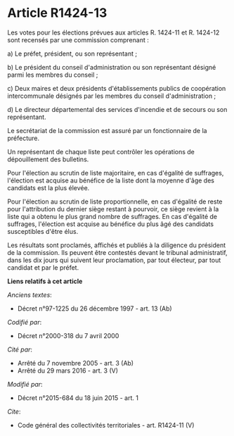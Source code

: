 # Article R1424-13

Les votes pour les élections prévues aux articles R. 1424-11 et R. 1424-12 sont recensés par une commission comprenant : 

a) Le préfet, président, ou son représentant ; 

b) Le président du conseil d'administration ou son représentant désigné parmi les membres du conseil ; 

c) Deux maires et deux présidents d'établissements publics de coopération intercommunale désignés par les membres du conseil
d'administration ; 

d) Le directeur départemental des services d'incendie et de secours ou son représentant. 

Le secrétariat de la commission est assuré par un fonctionnaire de la préfecture. 

Un représentant de chaque liste peut contrôler les opérations de dépouillement des bulletins. 

Pour l'élection au scrutin de liste majoritaire, en cas d'égalité de suffrages, l'élection est acquise au bénéfice de la
liste dont la moyenne d'âge des candidats est la plus élevée. 

Pour l'élection au scrutin de liste proportionnelle, en cas d'égalité de reste pour l'attribution du dernier siège restant à
pourvoir, ce siège revient à la liste qui a obtenu le plus grand nombre de suffrages. En cas d'égalité de suffrages,
l'élection est acquise au bénéfice du plus âgé des candidats susceptibles d'être élus. 

Les résultats sont proclamés, affichés et publiés à la diligence du président de la commission. Ils peuvent être contestés
devant le tribunal administratif, dans les dix jours qui suivent leur proclamation, par tout électeur, par tout candidat et
par le préfet.

**Liens relatifs à cet article**

_Anciens textes_:

  - Décret n°97-1225 du 26 décembre 1997 - art. 13 (Ab)

_Codifié par_:

  - Décret n°2000-318 du 7 avril 2000

_Cité par_:

  - Arrêté du 7 novembre 2005 - art. 3 (Ab)
  - Arrêté du 29 mars 2016 - art. 3 (V)

_Modifié par_:

  - Décret n°2015-684 du 18 juin 2015 - art. 1

_Cite_:

  - Code général des collectivités territoriales - art. R1424-11 (V)
